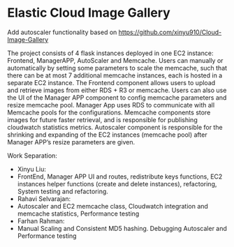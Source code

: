 # Elastic Cloud Image Gallery
Add autoscaler functionality based on https://github.com/xinyu910/Cloud-Image-Gallery

The project consists of 4 flask instances deployed in one EC2 instance: Frontend, ManagerAPP, AutoScaler and Memcache. Users can manually or automatically by setting some parameters to scale the memcache, such that there can be at most 7 additional memcache instances, each is hosted in a separate EC2 instance. The Frontend component allows users to upload and retrieve images from either RDS + R3 or memcache. Users can also use the UI of the Manager APP component to config memcache parameters and resize memcache pool. Manager App uses RDS to communicate with all Memcache pools for the configurations. Memcache components store images for future faster retrieval, and is responsible for publishing cloudwatch statistics metrics. Autoscaler component is responsible for the shrinking and expanding of the EC2 instances (memcache pool) after Manager APP’s resize parameters are given. 

Work Separation:
* Xinyu Liu:
* FrontEnd, Manager APP UI and routes, redistribute keys functions, EC2 instances helper functions (create and delete instances), refactoring, System testing and refactoring.
* Rahavi Selvarajan:
* Autoscaler and EC2 memcache class, Cloudwatch integration and memcache statistics, Performance testing
* Farhan Rahman:
* Manual Scaling and Consistent MD5 hashing. Debugging Autoscaler and Performance testing



